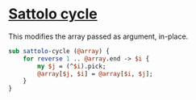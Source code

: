 [1]: https://rosettacode.org/wiki/Sattolo_cycle

# [Sattolo cycle][1]

This modifies the array passed as argument, in-place.

```perl
sub sattolo-cycle (@array) {
    for reverse 1 .. @array.end -> $i {
        my $j = (^$i).pick;
        @array[$j, $i] = @array[$i, $j];
    }
}
```